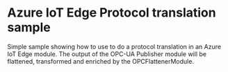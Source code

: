 # Azure IoT Edge Protocol translation sample

Simple sample showing how to use to do a protocol translation in an Azure IoT Edge module. The output of the OPC-UA Publisher module will be flattened, transformed and enriched by the OPCFlattenerModule.

